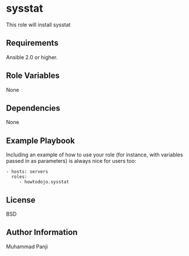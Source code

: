 sysstat
=========

This role will install sysstat

Requirements
------------

Ansible 2.0 or higher.

Role Variables
--------------

None

Dependencies
------------

None

Example Playbook
----------------

Including an example of how to use your role (for instance, with variables passed in as parameters) is always nice for users too:

    - hosts: servers
      roles:
         - howtodojo.sysstat

License
-------

BSD

Author Information
------------------

Muhammad Panji